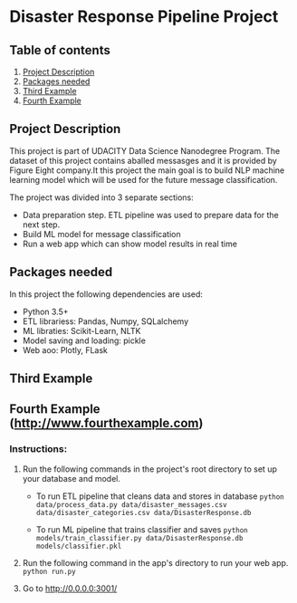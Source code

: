 # Disaster Response Pipeline Project

## Table of contents

1. [Project Description](#project-description)
2. [Packages needed](#packages-needed)
3. [Third Example](#third-example)
4. [Fourth Example](#fourth-examplehttpwwwfourthexamplecom)


## Project Description

This project is part of UDACITY Data Science Nanodegree Program. The dataset of this project contains aballed messasges and it is provided by Figure Eight company.It this project the main goal is to build NLP machine learning model which will be used for the future message classification.

The project was divided into 3 separate sections:
 - Data preparation step. ETL pipeline was used to prepare data for the next step.
 - Build ML model for message classification
 - Run a web app which can show model results in real time



## Packages needed
In this project the following dependencies are used:
- Python 3.5+
- ETL librariess: Pandas, Numpy, SQLalchemy
- ML libraties: Scikit-Learn, NLTK
- Model saving and loading: pickle
- Web aoo: Plotly, FLask

## Third Example
## Fourth Example (http://www.fourthexample.com) 

### Instructions:
1. Run the following commands in the project's root directory to set up your database and model.

    - To run ETL pipeline that cleans data and stores in database
        `python data/process_data.py data/disaster_messages.csv data/disaster_categories.csv data/DisasterResponse.db`
        
    - To run ML pipeline that trains classifier and saves
        `python models/train_classifier.py data/DisasterResponse.db models/classifier.pkl`

2. Run the following command in the app's directory to run your web app.
    `python run.py`

3. Go to http://0.0.0.0:3001/
